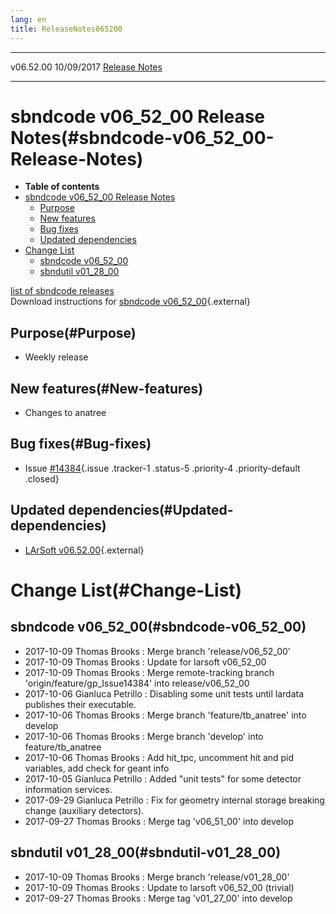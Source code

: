 ```yaml
---
lang: en
title: ReleaseNotes065200
---
```


  ----------- ------------ -- -- ------------------------------------------------------
  v06.52.00   10/09/2017         [Release Notes](ReleaseNotes065200.html)
  ----------- ------------ -- -- ------------------------------------------------------



sbndcode v06\_52\_00 Release Notes(#sbndcode-v06_52_00-Release-Notes)
======================================================================================

-   **Table of contents**
-   [sbndcode v06\_52\_00 Release
    Notes](#sbndcode-v06_52_00-Release-Notes)
    -   [Purpose](#Purpose)
    -   [New features](#New-features)
    -   [Bug fixes](#Bug-fixes)
    -   [Updated dependencies](#Updated-dependencies)
-   [Change List](#Change-List)
    -   [sbndcode v06\_52\_00](#sbndcode-v06_52_00)
    -   [sbndutil v01\_28\_00](#sbndutil-v01_28_00)

[list of sbndcode
releases](List_of_SBND_code_releases.html)\
Download instructions for [sbndcode
v06\_52\_00](http://scisoft.fnal.gov/scisoft/bundles/sbnd/v06_52_00/sbndcode-v06_52_00.html){.external}



Purpose(#Purpose)
----------------------------------

-   Weekly release



New features(#New-features)
--------------------------------------------

-   Changes to anatree



Bug fixes(#Bug-fixes)
--------------------------------------

-   Issue
    [\#14384](/redmine/issues/14384 "Bug: Copy of the Geometry object does not behave as the original one (Closed)"){.issue
    .tracker-1 .status-5 .priority-4 .priority-default .closed}



Updated dependencies(#Updated-dependencies)
------------------------------------------------------------

-   [LArSoft
    v06.52.00](https://cdcvs.fnal.gov/redmine/projects/larsoft/wiki/ReleaseNotes065200){.external}



Change List(#Change-List)
==========================================



sbndcode v06\_52\_00(#sbndcode-v06_52_00)
----------------------------------------------------------

-   2017-10-09 Thomas Brooks : Merge branch \'release/v06\_52\_00\'
-   2017-10-09 Thomas Brooks : Update for larsoft v06\_52\_00
-   2017-10-09 Thomas Brooks : Merge remote-tracking branch
    \'origin/feature/gp\_Issue14384\' into release/v06\_52\_00
-   2017-10-06 Gianluca Petrillo : Disabling some unit tests until
    lardata publishes their executable.
-   2017-10-06 Thomas Brooks : Merge branch \'feature/tb\_anatree\' into
    develop
-   2017-10-06 Thomas Brooks : Merge branch \'develop\' into
    feature/tb\_anatree
-   2017-10-06 Thomas Brooks : Add hit\_tpc, uncomment hit and pid
    variables, add check for geant info
-   2017-10-05 Gianluca Petrillo : Added \"unit tests\" for some
    detector information services.
-   2017-09-29 Gianluca Petrillo : Fix for geometry internal storage
    breaking change (auxiliary detectors).
-   2017-09-27 Thomas Brooks : Merge tag \'v06\_51\_00\' into develop



sbndutil v01\_28\_00(#sbndutil-v01_28_00)
----------------------------------------------------------

-   2017-10-09 Thomas Brooks : Merge branch \'release/v01\_28\_00\'
-   2017-10-09 Thomas Brooks : Update to larsoft v06\_52\_00 (trivial)
-   2017-09-27 Thomas Brooks : Merge tag \'v01\_27\_00\' into develop
